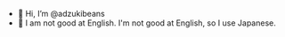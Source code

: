 - 👋 Hi, I’m @adzukibeans
- 👀 I am not good at English. I'm not good at English, so I use Japanese.

<!---
adzukibeans/adzukibeans is a ✨ special ✨ repository because its `README.md` (this file) appears on your GitHub profile.
You can click the Preview link to take a look at your changes.
--->
